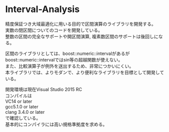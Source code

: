 Interval-Analysis
=================
精度保証つき大域最適化に用いる目的で区間演算のライブラリを開発する。  
実数の閉区間についてのコードを開発している。  
整数の区間の完全なサポートや開区間演算, 複素数区間のサポートは後回しになる。 


区間のライブラリとしては、boost::numeric::intervalがあるが  
boost::numeric::intervalではsin等の超越関数が使えない。  
また、比較演算子が例外を送出するため、非常につかいにくい。  
本ライブラリでは、よりモダンで、より便利なライブラリを目標として開発している。  


開発環境は現在Visual Studio 2015 RC  
コンパイルは  
VC14 or later  
gcc5.1.0 or later  
clang 3.4.0 or later  
で確認している。  
基本的にコンパイラには高い規格準拠度を求める。  
